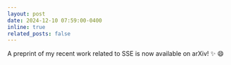 ```yaml
---
layout: post
date: 2024-12-10 07:59:00-0400
inline: true
related_posts: false
---
```


A preprint of my recent work related to SSE is now available on arXiv! :sparkles: :smile:
